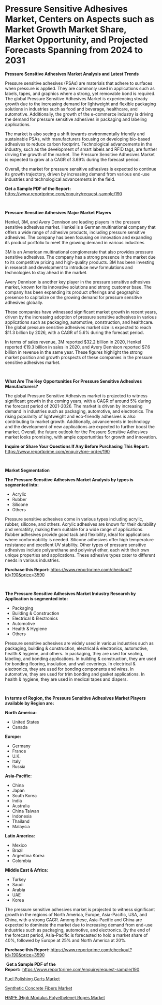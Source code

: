 <p><h1>Pressure Sensitive Adhesives Market, Centers on Aspects such as Market Growth Market Share, Market Opportunity, and Projected Forecasts Spanning from 2024 to 2031</h1></p><p><strong>Pressure Sensitive Adhesives Market Analysis and Latest Trends</strong></p>
<p><p>Pressure sensitive adhesives (PSAs) are materials that adhere to surfaces when pressure is applied. They are commonly used in applications such as labels, tapes, and graphics where a strong, yet removable bond is required. The global Pressure Sensitive Adhesives Market is experiencing steady growth due to the increasing demand for lightweight and flexible packaging solutions in industries such as food and beverage, healthcare, and automotive. Additionally, the growth of the e-commerce industry is driving the demand for pressure sensitive adhesives in packaging and labeling applications.</p><p>The market is also seeing a shift towards environmentally friendly and sustainable PSAs, with manufacturers focusing on developing bio-based adhesives to reduce carbon footprint. Technological advancements in the industry, such as the development of smart labels and RFID tags, are further driving the growth of the market. The Pressure Sensitive Adhesives Market is expected to grow at a CAGR of 3.69% during the forecast period. </p><p>Overall, the market for pressure sensitive adhesives is expected to continue its growth trajectory, driven by increasing demand from various end-use industries and technological advancements in the field.</p></p>
<p><strong>Get a Sample PDF of the Report:&nbsp;</strong> <a href="https://www.reportprime.com/enquiry/request-sample/190">https://www.reportprime.com/enquiry/request-sample/190</a></p>
<p>&nbsp;</p>
<p><strong>Pressure Sensitive Adhesives Major Market Players</strong></p>
<p><p>Henkel, 3M, and Avery Dennison are leading players in the pressure sensitive adhesives market. Henkel is a German multinational company that offers a wide range of adhesive products, including pressure sensitive adhesives. The company has been focusing on innovation and expanding its product portfolio to meet the growing demand in various industries.</p><p>3M is an American multinational conglomerate that also provides pressure sensitive adhesives. The company has a strong presence in the market due to its competitive pricing and high-quality products. 3M has been investing in research and development to introduce new formulations and technologies to stay ahead in the market.</p><p>Avery Dennison is another key player in the pressure sensitive adhesives market, known for its innovative solutions and strong customer base. The company has been expanding its product offerings and geographic presence to capitalize on the growing demand for pressure sensitive adhesives globally.</p><p>These companies have witnessed significant market growth in recent years, driven by the increasing adoption of pressure sensitive adhesives in various applications such as packaging, automotive, construction, and healthcare. The global pressure sensitive adhesives market size is expected to reach $11.3 billion by 2026, with a CAGR of 5.6% during the forecast period.</p><p>In terms of sales revenue, 3M reported $32.2 billion in 2020, Henkel reported €19.3 billion in sales in 2020, and Avery Dennison reported $7.6 billion in revenue in the same year. These figures highlight the strong market position and growth prospects of these companies in the pressure sensitive adhesives market.</p></p>
<p>&nbsp;</p>
<p><strong>What Are The Key Opportunities For Pressure Sensitive Adhesives Manufacturers?</strong></p>
<p><p>The global Pressure Sensitive Adhesives market is projected to witness significant growth in the coming years, with a CAGR of around 5% during the forecast period of 2021-2026. The market is driven by increasing demand in industries such as packaging, automotive, and electronics. The rising popularity of lightweight and eco-friendly adhesives is also contributing to market growth. Additionally, advancements in technology and the development of new applications are expected to further boost the market. Overall, the future outlook for the Pressure Sensitive Adhesives market looks promising, with ample opportunities for growth and innovation.</p></p>
<p><strong>Inquire or Share Your Questions If Any Before Purchasing This Report:</strong> <a href="https://www.reportprime.com/enquiry/pre-order/190">https://www.reportprime.com/enquiry/pre-order/190</a></p>
<p>&nbsp;</p>
<p><strong>Market Segmentation</strong></p>
<p><strong>The Pressure Sensitive Adhesives Market Analysis by types is segmented into:</strong></p>
<p><ul><li>Acrylic</li><li>Rubber</li><li>Silicone</li><li>Others</li></ul></p>
<p><p>Pressure sensitive adhesives come in various types including acrylic, rubber, silicone, and others. Acrylic adhesives are known for their durability and versatility, making them suitable for a wide range of applications. Rubber adhesives provide good tack and flexibility, ideal for applications where conformability is needed. Silicone adhesives offer high temperature resistance and excellent UV stability. Other types of pressure sensitive adhesives include polyurethane and polyvinyl ether, each with their own unique properties and applications. These adhesive types cater to different needs in various industries.</p></p>
<p><strong>Purchase this Report:&nbsp;</strong><a href="https://www.reportprime.com/checkout?id=190&price=3590">https://www.reportprime.com/checkout?id=190&price=3590</a></p>
<p>&nbsp;</p>
<p><strong>The Pressure Sensitive Adhesives Market Industry Research by Application is segmented into:</strong></p>
<p><ul><li>Packaging</li><li>Building & Construction</li><li>Electrical & Electronics</li><li>Automotive</li><li>Health & Hygiene</li><li>Others</li></ul></p>
<p><p>Pressure sensitive adhesives are widely used in various industries such as packaging, building & construction, electrical & electronics, automotive, health & hygiene, and others. In packaging, they are used for sealing, labeling, and bonding applications. In building & construction, they are used for bonding flooring, insulation, and wall coverings. In electrical & electronics, they are used for bonding components and wires. In automotive, they are used for trim bonding and gasket applications. In health & hygiene, they are used in medical tapes and diapers.</p></p>
<p>&nbsp;</p>
<p><strong>In terms of Region, the Pressure Sensitive Adhesives Market Players available by Region are:</strong></p>
<p>
    <p> <strong> North America: </strong>
        <ul>
            <li>United States</li>
            <li>Canada</li>
        </ul>
        </p> 
    <p> <strong> Europe: </strong>
        <ul>
            <li>Germany</li>
            <li>France</li>
            <li>U.K.</li>
            <li>Italy</li>
            <li>Russia</li>
        </ul>
        </p> 
    <p> <strong> Asia-Pacific: </strong>
        <ul>
            <li>China</li>
            <li>Japan</li>
            <li>South Korea</li>
            <li>India</li>
            <li>Australia</li>
            <li>China Taiwan</li>
            <li>Indonesia</li>
            <li>Thailand</li>
            <li>Malaysia</li>
        </ul>
        </p> 
    <p> <strong> Latin America: </strong>
        <ul>
            <li>Mexico</li>
            <li>Brazil</li>
            <li>Argentina Korea</li>
            <li>Colombia</li>
        </ul>
        </p> 
    <p> <strong> Middle East & Africa: </strong>
        <ul>
            <li>Turkey</li>
            <li>Saudi</li>
            <li>Arabia</li>
            <li>UAE</li>
            <li>Korea</li>
        </ul>
    </p>
    </p>
<p><p>The pressure sensitive adhesives market is projected to witness significant growth in the regions of North America, Europe, Asia-Pacific, USA, and China, with a strong CAGR. Among these, Asia-Pacific and China are expected to dominate the market due to increasing demand from end-use industries such as packaging, automotive, and electronics. By the end of the forecast period, Asia-Pacific is forecasted to hold a market share of 40%, followed by Europe at 25% and North America at 20%.</p></p>
<p><strong>Purchase this Report: </strong><a href="https://www.reportprime.com/checkout?id=190&price=3590">https://www.reportprime.com/checkout?id=190&price=3590</a></p>
<p>&nbsp;<strong>Get a Sample PDF of the Report:&nbsp;&nbsp;</strong><a href="https://www.reportprime.com/enquiry/request-sample/190">https://www.reportprime.com/enquiry/request-sample/190</a></p>
<p><strong></strong></p>
<p><p><a href="https://view.publitas.com/reportprime-1/insights-into-fuel-polishing-carts-market-size-analysing-market-share-trends-and-growth-from-2023-to-2030/">Fuel Polishing Carts Market</a></p><p><a href="https://view.publitas.com/reportprime-1/synthetic-concrete-fibers-market-size-growing-and-forecasted-for-period-from-2023-2030-and-provides-complete-market-analysis-of-this-market/">Synthetic Concrete Fibers Market</a></p><p><a href="https://view.publitas.com/reportprime-1/hmpe-high-modulus-polyethylene-ropes-market-research-report-the-key-to-successful-business-strategy-forecasted-for-period-from-2023-2030/">HMPE (High Modulus Polyethylene) Ropes Market</a></p></p>